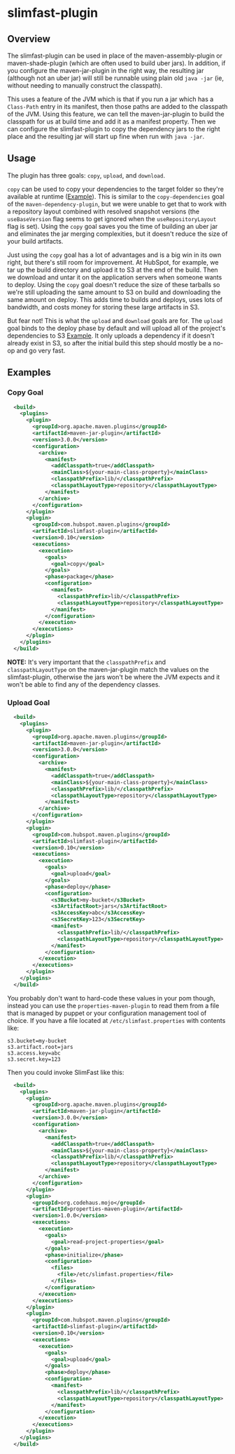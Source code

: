 # slimfast-plugin

## Overview ##

The slimfast-plugin can be used in place of the maven-assembly-plugin or maven-shade-plugin (which are often used to build 
uber jars). In addition, if you configure the maven-jar-plugin in the right way, the resulting jar (although not an uber jar)
will still be runnable using plain old `java -jar` (ie, without needing to manually construct the classpath). 

This uses a feature of the JVM which is that if you run a jar which has a `Class-Path` entry in its manifest, then those 
paths are added to the classpath of the JVM. Using this feature, we can tell the maven-jar-plugin to build the classpath 
for us at build time and add it as a manifest property. Then we can configure the slimfast-plugin to copy the dependency 
jars to the right place and the resulting jar will start up fine when run with `java -jar`.

## Usage ##

The plugin has three goals: `copy`, `upload`, and `download`. 

`copy` can be used to copy your dependencies to the target folder so they're available at runtime ([Example](#copy-goal)).
This is similar to the `copy-dependencies` goal of the `maven-dependency-plugin`, but we were unable to get that to work 
with a repository layout combined with resolved snapshot versions (the `useBaseVersion` flag seems to get ignored when the
`useRepositoryLayout` flag is set). Using the `copy` goal saves you the time of building an uber jar and eliminates the jar 
merging complexities, but it doesn't reduce the size of your build artifacts.

Just using the `copy` goal has a lot of advantages and is a big win in its own right, but there's still room for improvement.
At HubSpot, for example, we tar up the build directory and upload it to S3 at the end of the build. Then we download and 
untar it on the application servers when someone wants to deploy. Using the `copy` goal doesn't reduce the size of these 
tarballs so we're still uploading the same amount to S3 on build and downloading the same amount on deploy. This adds 
time to builds and deploys, uses lots of bandwidth, and costs money for storing these large artifacts in S3. 

But fear not! This is what the `upload` and `download` goals are for. The `upload` goal binds to the deploy phase by default
and will upload all of the project's dependencies to S3 [Example](#upload-goal). It only uploads a dependency if it doesn't 
already exist in S3, so after the initial build this step should mostly be a no-op and go very fast.

## Examples ##

### Copy Goal ###

```xml
  <build>
    <plugins>
      <plugin>
        <groupId>org.apache.maven.plugins</groupId>
        <artifactId>maven-jar-plugin</artifactId>
        <version>3.0.0</version>
        <configuration>
          <archive>
            <manifest>
              <addClasspath>true</addClasspath>
              <mainClass>${your-main-class-property}</mainClass>
              <classpathPrefix>lib/</classpathPrefix>
              <classpathLayoutType>repository</classpathLayoutType>
            </manifest>
          </archive>
        </configuration>
      </plugin>
      <plugin>
        <groupId>com.hubspot.maven.plugins</groupId>
        <artifactId>slimfast-plugin</artifactId>
        <version>0.10</version>
        <executions>
          <execution>
            <goals>
              <goal>copy</goal>
            </goals>
            <phase>package</phase>
            <configuration>
              <manifest>
                <classpathPrefix>lib/</classpathPrefix>
                <classpathLayoutType>repository</classpathLayoutType>
              </manifest>
            </configuration>
          </execution>
        </executions>
      </plugin>
    </plugins>
  </build>
```

**NOTE:** It's very important that the `classpathPrefix` and ` classpathLayoutType` on the maven-jar-plugin match 
the values on the slimfast-plugin, otherwise the jars won't be where the JVM expects and it won't be able 
to find any of the dependency classes.

### Upload Goal ###

```xml
  <build>
    <plugins>
      <plugin>
        <groupId>org.apache.maven.plugins</groupId>
        <artifactId>maven-jar-plugin</artifactId>
        <version>3.0.0</version>
        <configuration>
          <archive>
            <manifest>
              <addClasspath>true</addClasspath>
              <mainClass>${your-main-class-property}</mainClass>
              <classpathPrefix>lib/</classpathPrefix>
              <classpathLayoutType>repository</classpathLayoutType>
            </manifest>
          </archive>
        </configuration>
      </plugin>
      <plugin>
        <groupId>com.hubspot.maven.plugins</groupId>
        <artifactId>slimfast-plugin</artifactId>
        <version>0.10</version>
        <executions>
          <execution>
            <goals>
              <goal>upload</goal>
            </goals>
            <phase>deploy</phase>
            <configuration>
              <s3Bucket>my-bucket</s3Bucket>
              <s3ArtifactRoot>jars</s3ArtifactRoot>
              <s3AccessKey>abc</s3AccessKey>
              <s3SecretKey>123</s3SecretKey>
              <manifest>
                <classpathPrefix>lib/</classpathPrefix>
                <classpathLayoutType>repository</classpathLayoutType>
              </manifest>
            </configuration>
          </execution>
        </executions>
      </plugin>
    </plugins>
  </build>
```

You probably don't want to hard-code these values in your pom though, instead you can use the `properties-maven-plugin`
to read them from a file that is managed by puppet or your configuration management tool of choice. If you have
a file located at `/etc/slimfast.properties` with contents like:

```properties
s3.bucket=my-bucket
s3.artifact.root=jars
s3.access.key=abc
s3.secret.key=123
```

Then you could invoke SlimFast like this:

```xml
  <build>
    <plugins>
      <plugin>
        <groupId>org.apache.maven.plugins</groupId>
        <artifactId>maven-jar-plugin</artifactId>
        <version>3.0.0</version>
        <configuration>
          <archive>
            <manifest>
              <addClasspath>true</addClasspath>
              <mainClass>${your-main-class-property}</mainClass>
              <classpathPrefix>lib/</classpathPrefix>
              <classpathLayoutType>repository</classpathLayoutType>
            </manifest>
          </archive>
        </configuration>
      </plugin>
      <plugin>
        <groupId>org.codehaus.mojo</groupId>
        <artifactId>properties-maven-plugin</artifactId>
        <version>1.0.0</version>
        <executions>
          <execution>
            <goals>
              <goal>read-project-properties</goal>
            </goals>
            <phase>initialize</phase>
            <configuration>
              <files>
                <file>/etc/slimfast.properties</file>
              </files>
            </configuration>
          </execution>
        </executions>
      </plugin>      
      <plugin>
        <groupId>com.hubspot.maven.plugins</groupId>
        <artifactId>slimfast-plugin</artifactId>
        <version>0.10</version>
        <executions>
          <execution>
            <goals>
              <goal>upload</goal>
            </goals>
            <phase>deploy</phase>
            <configuration>
              <manifest>
                <classpathPrefix>lib/</classpathPrefix>
                <classpathLayoutType>repository</classpathLayoutType>
              </manifest>
            </configuration>
          </execution>
        </executions>
      </plugin>
    </plugins>
  </build>
```
